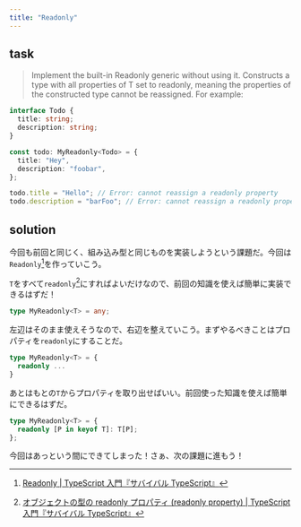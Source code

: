 ```yaml
---
title: "Readonly"
---
```


## task

> Implement the built-in Readonly<T> generic without using it.
> Constructs a type with all properties of T set to readonly, meaning the properties of the constructed type cannot be reassigned.
> For example:

```ts
interface Todo {
  title: string;
  description: string;
}

const todo: MyReadonly<Todo> = {
  title: "Hey",
  description: "foobar",
};

todo.title = "Hello"; // Error: cannot reassign a readonly property
todo.description = "barFoo"; // Error: cannot reassign a readonly property
```

## solution

今回も前回と同じく、組み込み型と同じものを実装しようという課題だ。今回は`Readonly`[^readonly]を作っていこう。

[^readonly]: [Readonly<T> \| TypeScript 入門『サバイバル TypeScript』](https://typescriptbook.jp/reference/type-reuse/utility-types/readonly)

`T`をすべて`readonly`[^readonly-property]にすればよいだけなので、前回の知識を使えば簡単に実装できるはずだ！

[^readonly-property]: [オブジェクトの型の readonly プロパティ \(readonly property\) \| TypeScript 入門『サバイバル TypeScript』](https://typescriptbook.jp/reference/values-types-variables/object/readonly-property)

```ts
type MyReadonly<T> = any;
```

左辺はそのまま使えそうなので、右辺を整えていこう。まずやるべきことはプロパティを`readonly`にすることだ。

```ts
type MyReadonly<T> = {
  readonly ...
}
```

あとはもとの`T`からプロパティを取り出せばいい。前回使った知識を使えば簡単にできるはずだ。

```ts
type MyReadonly<T> = {
  readonly [P in keyof T]: T[P];
};
```

今回はあっという間にできてしまった！さぁ、次の課題に進もう！
